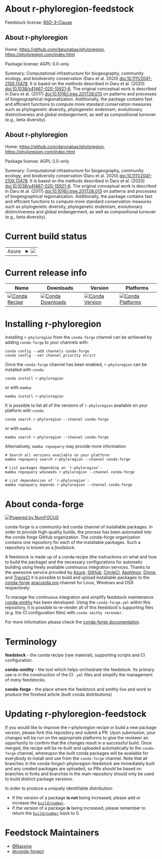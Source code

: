 About r-phyloregion-feedstock
=============================

Feedstock license: [BSD-3-Clause](https://github.com/conda-forge/r-phyloregion-feedstock/blob/main/LICENSE.txt)


About r-phyloregion
-------------------

Home: https://github.com/darunabas/phyloregion, https://phyloregion.com/index.html

Package license: AGPL-3.0-only

Summary: Computational infrastructure for biogeography, community ecology, and biodiversity conservation (Daru et al. 2020) <doi:10.1111/2041-210X.13478>. It is based on the methods described in Daru et al. (2020) <doi:10.1038/s41467-020-15921-6>. The original conceptual work is described in Daru et al. (2017) <doi:10.1016/j.tree.2017.08.013> on patterns and processes of biogeographical regionalization. Additionally, the package contains fast and efficient functions to compute more standard conservation measures such as phylogenetic diversity, phylogenetic endemism, evolutionary distinctiveness and global endangerment, as well as compositional turnover (e.g., beta diversity).

About r-phyloregion
-------------------

Home: https://github.com/darunabas/phyloregion, https://phyloregion.com/index.html

Package license: AGPL-3.0-only

Summary: Computational infrastructure for biogeography, community ecology, and biodiversity conservation (Daru et al. 2020) <doi:10.1111/2041-210X.13478>. It is based on the methods described in Daru et al. (2020) <doi:10.1038/s41467-020-15921-6>. The original conceptual work is described in Daru et al. (2017) <doi:10.1016/j.tree.2017.08.013> on patterns and processes of biogeographical regionalization. Additionally, the package contains fast and efficient functions to compute more standard conservation measures such as phylogenetic diversity, phylogenetic endemism, evolutionary distinctiveness and global endangerment, as well as compositional turnover (e.g., beta diversity).

Current build status
====================


<table>
    
  <tr>
    <td>Azure</td>
    <td>
      <details>
        <summary>
          <a href="https://dev.azure.com/conda-forge/feedstock-builds/_build/latest?definitionId=22874&branchName=main">
            <img src="https://dev.azure.com/conda-forge/feedstock-builds/_apis/build/status/r-phyloregion-feedstock?branchName=main">
          </a>
        </summary>
        <table>
          <thead><tr><th>Variant</th><th>Status</th></tr></thead>
          <tbody><tr>
              <td>linux_64</td>
              <td>
                <a href="https://dev.azure.com/conda-forge/feedstock-builds/_build/latest?definitionId=22874&branchName=main">
                  <img src="https://dev.azure.com/conda-forge/feedstock-builds/_apis/build/status/r-phyloregion-feedstock?branchName=main&jobName=linux&configuration=linux%20linux_64_" alt="variant">
                </a>
              </td>
            </tr><tr>
              <td>osx_64</td>
              <td>
                <a href="https://dev.azure.com/conda-forge/feedstock-builds/_build/latest?definitionId=22874&branchName=main">
                  <img src="https://dev.azure.com/conda-forge/feedstock-builds/_apis/build/status/r-phyloregion-feedstock?branchName=main&jobName=osx&configuration=osx%20osx_64_" alt="variant">
                </a>
              </td>
            </tr>
          </tbody>
        </table>
      </details>
    </td>
  </tr>
</table>

Current release info
====================

| Name | Downloads | Version | Platforms |
| --- | --- | --- | --- |
| [![Conda Recipe](https://img.shields.io/badge/recipe-r--phyloregion-green.svg)](https://anaconda.org/conda-forge/r-phyloregion) | [![Conda Downloads](https://img.shields.io/conda/dn/conda-forge/r-phyloregion.svg)](https://anaconda.org/conda-forge/r-phyloregion) | [![Conda Version](https://img.shields.io/conda/vn/conda-forge/r-phyloregion.svg)](https://anaconda.org/conda-forge/r-phyloregion) | [![Conda Platforms](https://img.shields.io/conda/pn/conda-forge/r-phyloregion.svg)](https://anaconda.org/conda-forge/r-phyloregion) |

Installing r-phyloregion
========================

Installing `r-phyloregion` from the `conda-forge` channel can be achieved by adding `conda-forge` to your channels with:

```
conda config --add channels conda-forge
conda config --set channel_priority strict
```

Once the `conda-forge` channel has been enabled, `r-phyloregion` can be installed with `conda`:

```
conda install r-phyloregion
```

or with `mamba`:

```
mamba install r-phyloregion
```

It is possible to list all of the versions of `r-phyloregion` available on your platform with `conda`:

```
conda search r-phyloregion --channel conda-forge
```

or with `mamba`:

```
mamba search r-phyloregion --channel conda-forge
```

Alternatively, `mamba repoquery` may provide more information:

```
# Search all versions available on your platform:
mamba repoquery search r-phyloregion --channel conda-forge

# List packages depending on `r-phyloregion`:
mamba repoquery whoneeds r-phyloregion --channel conda-forge

# List dependencies of `r-phyloregion`:
mamba repoquery depends r-phyloregion --channel conda-forge
```


About conda-forge
=================

[![Powered by
NumFOCUS](https://img.shields.io/badge/powered%20by-NumFOCUS-orange.svg?style=flat&colorA=E1523D&colorB=007D8A)](https://numfocus.org)

conda-forge is a community-led conda channel of installable packages.
In order to provide high-quality builds, the process has been automated into the
conda-forge GitHub organization. The conda-forge organization contains one repository
for each of the installable packages. Such a repository is known as a *feedstock*.

A feedstock is made up of a conda recipe (the instructions on what and how to build
the package) and the necessary configurations for automatic building using freely
available continuous integration services. Thanks to the awesome service provided by
[Azure](https://azure.microsoft.com/en-us/services/devops/), [GitHub](https://github.com/),
[CircleCI](https://circleci.com/), [AppVeyor](https://www.appveyor.com/),
[Drone](https://cloud.drone.io/welcome), and [TravisCI](https://travis-ci.com/)
it is possible to build and upload installable packages to the
[conda-forge](https://anaconda.org/conda-forge) [anaconda.org](https://anaconda.org/)
channel for Linux, Windows and OSX respectively.

To manage the continuous integration and simplify feedstock maintenance
[conda-smithy](https://github.com/conda-forge/conda-smithy) has been developed.
Using the ``conda-forge.yml`` within this repository, it is possible to re-render all of
this feedstock's supporting files (e.g. the CI configuration files) with ``conda smithy rerender``.

For more information please check the [conda-forge documentation](https://conda-forge.org/docs/).

Terminology
===========

**feedstock** - the conda recipe (raw material), supporting scripts and CI configuration.

**conda-smithy** - the tool which helps orchestrate the feedstock.
                   Its primary use is in the construction of the CI ``.yml`` files
                   and simplify the management of *many* feedstocks.

**conda-forge** - the place where the feedstock and smithy live and work to
                  produce the finished article (built conda distributions)


Updating r-phyloregion-feedstock
================================

If you would like to improve the r-phyloregion recipe or build a new
package version, please fork this repository and submit a PR. Upon submission,
your changes will be run on the appropriate platforms to give the reviewer an
opportunity to confirm that the changes result in a successful build. Once
merged, the recipe will be re-built and uploaded automatically to the
`conda-forge` channel, whereupon the built conda packages will be available for
everybody to install and use from the `conda-forge` channel.
Note that all branches in the conda-forge/r-phyloregion-feedstock are
immediately built and any created packages are uploaded, so PRs should be based
on branches in forks and branches in the main repository should only be used to
build distinct package versions.

In order to produce a uniquely identifiable distribution:
 * If the version of a package **is not** being increased, please add or increase
   the [``build/number``](https://docs.conda.io/projects/conda-build/en/latest/resources/define-metadata.html#build-number-and-string).
 * If the version of a package **is** being increased, please remember to return
   the [``build/number``](https://docs.conda.io/projects/conda-build/en/latest/resources/define-metadata.html#build-number-and-string)
   back to 0.

Feedstock Maintainers
=====================

* [@Rassine](https://github.com/Rassine/)
* [@conda-forge/r](https://github.com/conda-forge/r/)

